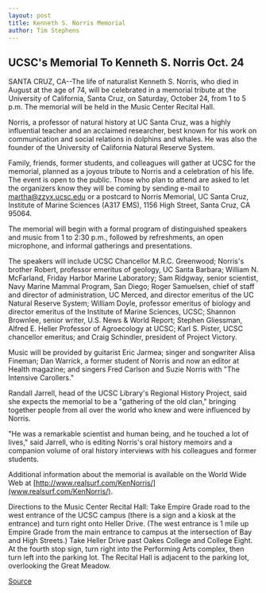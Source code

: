```yaml
---
layout: post
title: Kenneth S. Norris Memorial
author: Tim Stephens
---
```


## UCSC's Memorial To Kenneth S. Norris Oct. 24

SANTA CRUZ, CA--The life of naturalist Kenneth S. Norris, who died in August at the age of 74, will be celebrated in a memorial tribute at the University of California, Santa Cruz, on Saturday, October 24, from 1 to 5 p.m. The memorial will be held in the Music Center Recital Hall.

Norris, a professor of natural history at UC Santa Cruz, was a highly influential teacher and an acclaimed researcher, best known for his work on communication and social relations in dolphins and whales. He was also the founder of the University of California Natural Reserve System.

Family, friends, former students, and colleagues will gather at UCSC for the memorial, planned as a joyous tribute to Norris and a celebration of his life. The event is open to the public. Those who plan to attend are asked to let the organizers know they will be coming by sending e-mail to martha@zzyx.ucsc.edu or a postcard to Norris Memorial, UC Santa Cruz, Institute of Marine Sciences (A317 EMS), 1156 High Street, Santa Cruz, CA 95064.

The memorial will begin with a formal program of distinguished speakers and music from 1 to 2:30 p.m., followed by refreshments, an open microphone, and informal gatherings and presentations.

The speakers will include UCSC Chancellor M.R.C. Greenwood; Norris's brother Robert, professor emeritus of geology, UC Santa Barbara; William N. McFarland, Friday Harbor Marine Laboratory; Sam Ridgway, senior scientist, Navy Marine Mammal Program, San Diego; Roger Samuelsen, chief of staff and director of administration, UC Merced, and director emeritus of the UC Natural Reserve System; William Doyle, professor emeritus of biology and director emeritus of the Institute of Marine Sciences, UCSC; Shannon Brownlee, senior writer, U.S. News & World Report; Stephen Gliessman, Alfred E. Heller Professor of Agroecology at UCSC; Karl S. Pister, UCSC chancellor emeritus; and Craig Schindler, president of Project Victory.

Music will be provided by guitarist Eric Jarmea; singer and songwriter Alisa Fineman; Dan Warrick, a former student of Norris and now an editor at Health magazine; and singers Fred Carlson and Suzie Norris with "The Intensive Carollers."

Randall Jarrell, head of the UCSC Library's Regional History Project, said she expects the memorial to be a "gathering of the old clan," bringing together people from all over the world who knew and were influenced by Norris.

"He was a remarkable scientist and human being, and he touched a lot of lives," said Jarrell, who is editing Norris's oral history memoirs and a companion volume of oral history interviews with his colleagues and former students.

Additional information about the memorial is available on the World Wide Web at [http://www.realsurf.com/KenNorris/](www.realsurf.com/KenNorris/).

Directions to the Music Center Recital Hall: Take Empire Grade road to the west entrance of the UCSC campus (there is a sign and a kiosk at the entrance) and turn right onto Heller Drive. (The west entrance is 1 mile up Empire Grade from the main entrance to campus at the intersection of Bay and High Streets.) Take Heller Drive past Oakes College and College Eight. At the fourth stop sign, turn right into the Performing Arts complex, then turn left into the parking lot. The Recital Hall is adjacent to the parking lot, overlooking the Great Meadow.

[Source](http://www1.ucsc.edu/news_events/press_releases/archive/98-99/10-98/norris.htm "Permalink to UC Santa Cruz: Kenneth S. Norris Memorial")
